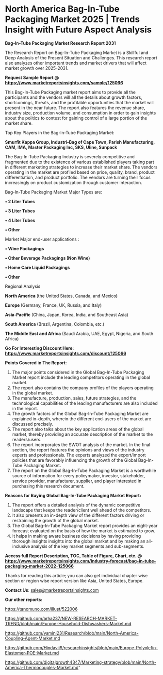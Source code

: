 # North America Bag-In-Tube Packaging Market 2025 | Trends Insight with Future Aspect Analysis

<strong>Bag-In-Tube Packaging Market Research Report 2031</strong>

The Research Report on Bag-In-Tube Packaging Market is a Skillful and Deep Analysis of the Present Situation and Challenges. This research report also analyzes other important trends and market drivers that will affect market growth over 2025-2031.

<strong>Request Sample Report @ <a href=https://www.marketreportsinsights.com/sample/125066>https://www.marketreportsinsights.com/sample/125066</a></strong>

This Bag-In-Tube Packaging market report aims to provide all the participants and the vendors will all the details about growth factors, shortcomings, threats, and the profitable opportunities that the market will present in the near future. The report also features the revenue share, industry size, production volume, and consumption in order to gain insights about the politics to contest for gaining control of a large portion of the market share.

Top Key Players in the Bag-In-Tube Packaging Market:

<strong>Smurfit Kappa Group, Industri-Bag of Cape Town, Parish Manufacturing, CAM, IMA, Master Packaging Inc, SKS, Uline, Sunpack</strong>

The Bag-In-Tube Packaging Industry is severely competitive and fragmented due to the existence of various established players taking part in different marketing strategies to increase their market share. The vendors operating in the market are profiled based on price, quality, brand, product differentiation, and product portfolio. The vendors are turning their focus increasingly on product customization through customer interaction.

Bag-In-Tube Packaging Market Major Types are:

<strong>• 2 Liter Tubes

• 3 Liter Tubes

• 4 Liter Tubes

• Other</strong>

Market Major end-user applications :

<strong>• Wine Packagings

• Other Beverage Packagings (Non Wine)

• Home Care Liquid Packagings

• Other</strong>

Regional Analysis

</u><strong><b>North America</b></strong> (the United States, Canada, and Mexico)

<strong><b>Europe </b></strong>(Germany, France, UK, Russia, and Italy)

<strong><b>Asia-Pacific</b></strong> (China, Japan, Korea, India, and Southeast Asia)

<strong><b>South America</b></strong> (Brazil, Argentina, Colombia, etc.)

<strong><b>The Middle East and Africa</b></strong> (Saudi Arabia, UAE, Egypt, Nigeria, and South Africa)

<strong>Go For Interesting Discount Here: <a href=https://www.marketreportsinsights.com/discount/125066>https://www.marketreportsinsights.com/discount/125066</a></strong>

<strong>Points Covered in The Report:</strong>
<ol>
  <li>The major points considered in the Global Bag-In-Tube Packaging Market report include the leading competitors operating in the global market.</li>
  <li>The report also contains the company profiles of the players operating in the global market.</li>
  <li>The manufacture, production, sales, future strategies, and the technological capabilities of the leading manufacturers are also included in the report.</li>
  <li>The growth factors of the Global Bag-In-Tube Packaging Market are explained in-depth, wherein the different end-users of the market are discussed precisely.</li>
  <li>The report also talks about the key application areas of the global market, thereby providing an accurate description of the market to the readers/users.</li>
  <li>The report incorporates the SWOT analysis of the market. In the final section, the report features the opinions and views of the industry experts and professionals. The experts analyzed the export/import policies that are favorably influencing the growth of the Global Bag-In-Tube Packaging Market.</li>
  <li>The report on the Global Bag-In-Tube Packaging Market is a worthwhile source of information for every policymaker, investor, stakeholder, service provider, manufacturer, supplier, and player interested in purchasing this research document.</li>
</ol>
<strong>Reasons for Buying Global Bag-In-Tube Packaging Market Report:</strong>

<ol>
  <li>The report offers a detailed analysis of the dynamic competitive landscape that keeps the reader/client well ahead of the competitors.</li>
  <li>It also presents an in-depth view of the different factors driving or restraining the growth of the global market.</li>
  <li>The Global Bag-In-Tube Packaging Market report provides an eight-year forecast evaluated on the basis of how the market is estimated to grow.</li>
  <li>It helps in making aware business decisions by having providing thorough insights insights into the global market and by making an all-inclusive analysis of the key market segments and sub-segments.</li>
</ol>
<strong>Access full Report Description, TOC, Table of Figure, Chart, etc. @ <a href=https://www.marketreportsinsights.com/industry-forecast/bag-in-tube-packaging-market-2022-125066>https://www.marketreportsinsights.com/industry-forecast/bag-in-tube-packaging-market-2022-125066</a></strong>


Thanks for reading this article; you can also get individual chapter wise section or region wise report version like Asia, United States, Europe.

<strong>Contact Us:</strong>
sales@marketreportsinsights.com

<strong>Our other reports:</strong>

<a href=https://tanomuno.com/illust/522006>https://tanomuno.com/illust/522006</a>

<a href=https://github.com/arha237/NEW-RESEARCH-MARKET-TREND/blob/main/Europe-Household-Dishwashers-Market.md>https://github.com/arha237/NEW-RESEARCH-MARKET-TREND/blob/main/Europe-Household-Dishwashers-Market.md</a>

<a href=https://github.com/yamini231/Research/blob/main/North-America-Coupling-Agent-Market.md>https://github.com/yamini231/Research/blob/main/North-America-Coupling-Agent-Market.md</a>

<a href=https://github.com/Hindavii9/researchinsights/blob/main/Europe-Polyolefin-Elastomer-POE-Market.md>https://github.com/Hindavii9/researchinsights/blob/main/Europe-Polyolefin-Elastomer-POE-Market.md</a>

<a href=https://github.com/digitalgrowth4347/Marketing-strategy/blob/main/North-America-Thermocouples-Market.md>https://github.com/digitalgrowth4347/Marketing-strategy/blob/main/North-America-Thermocouples-Market.md</a>"
